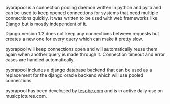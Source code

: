 pyorapool is a connection pooling daemon written in python and pyro and can be used to keep opened connections for systems that need multiple connections quickly. It was written to be used with web frameworks like Django but is mostly independent of it.

Django version 1.2 does not keep any connections between requests but creates a new one for every query which can make it pretty slow.

pyorapool will keep connections open and will automatically reuse them again when another query is made through it. Connection timeout and error cases are handled automatically.

pyorapool includes a django database backend that can be used as a replacement for the django oracle backend which will use pooled connections.

pyorapool has been developed by [tesobe.com](http://tesobe.com/) and is in active daily use on musicpictures.com.